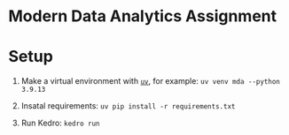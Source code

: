 # Modern Data Analytics Assignment

# Setup

1. Make a virtual environment with [`uv`](https://docs.astral.sh/uv/), for example: `uv venv mda --python 3.9.13`

2. Insatal requirements: `uv pip install -r requirements.txt`

3. Run Kedro: `kedro run`


